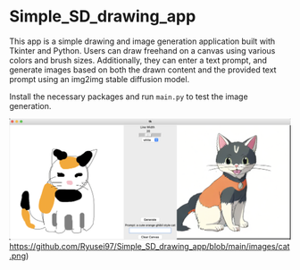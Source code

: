 # Simple_SD_drawing_app
This app is a simple drawing and image generation application built with Tkinter and Python. Users can draw freehand on a canvas using various colors and brush sizes. Additionally, they can enter a text prompt, and generate images based on both the drawn content and the provided text prompt using an img2img stable diffusion model.

Install the necessary packages and run `main.py` to test the image generation.

![Image generation example](https://github.com/Ryusei97/Simple_SD_drawing_app/blob/main/images/cat.png)https://github.com/Ryusei97/Simple_SD_drawing_app/blob/main/images/cat.png)
